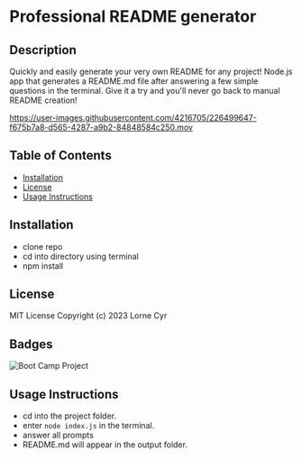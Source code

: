 # Professional README generator

## Description

Quickly and easily generate your very own README for any project! Node.js app that generates a README.md file after answering a few simple questions in the terminal. Give it a try and you'll never go back to manual README creation!


https://user-images.githubusercontent.com/4216705/226499647-f675b7a8-d565-4287-a9b2-84848584c250.mov


## Table of Contents

- [Installation](#installation)
- [License](#license)
- [Usage Instructions](#usage-instructions)

## Installation

- clone repo
- cd into directory using terminal
- npm install

## License

MIT License Copyright (c) 2023 Lorne Cyr

## Badges

![Boot Camp Project](https://img.shields.io/badge/Boot%20Camp%20Project-%E2%9C%94%EF%B8%8F-green)

## Usage Instructions

- cd into the project folder.
- enter `node index.js` in the terminal.
- answer all prompts
- README.md will appear in the output folder.
